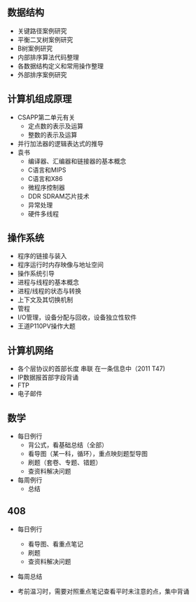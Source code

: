 ## 数据结构
- 关键路径案例研究
- 平衡二叉树案例研究
- B树案例研究
- 内部排序算法代码整理
- 各数据结构定义和常用操作整理
- 外部排序案例研究

## 计算机组成原理
- CSAPP第二单元有关
	- 定点数的表示及运算
	- 整数的表示及运算
- 并行加法器的逻辑表达式的推导
- 袁书
	- 编译器、汇编器和链接器的基本概念
	- C语言和MIPS
	- C语言和X86
	- 微程序控制器
	- DDR SDRAM芯片技术
	- 异常处理
	- 硬件多线程

## 操作系统
- 程序的链接与装入
- 程序运行时内存映像与地址空间
- 操作系统引导
- 进程与线程的基本概念
- 进程/线程的状态与转换
- 上下文及其切换机制
- 管程
- I/O管理，设备分配与回收，设备独立性软件
- 王道P110PV操作大题


## 计算机网络
- 各个层协议的首部长度 串联 在一条信息中（2011 T47)
- IP数据报首部字段背诵
- FTP
- 电子邮件


## 数学
- 每日例行
	- 背公式，看基础总结（全部）
	- 看导图（某一科，循环），重点映刻题型导图
	- 刷题（套卷、专题、错题）
	- 查资料解决问题
- 每周例行
	- 总结

## 408
- 每日例行
	- 看导图、看重点笔记
	- 刷题
	- 查资料解决问题
- 每周总结

- 考前温习时，需要对照重点笔记查看平时未注意的点，集中背诵